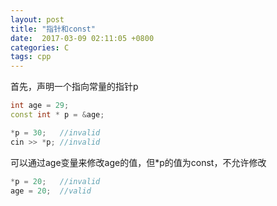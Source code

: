 ```yaml
---
layout: post
title: "指针和const"
date:  2017-03-09 02:11:05 +0800
categories: C
tags: cpp
---
```

首先，声明一个指向常量的指针p
```cpp
int age = 29;
const int * p = &age;
```
```cpp
*p = 30;   //invalid
cin >> *p; //invalid
```
可以通过age变量来修改age的值，但*p的值为const，不允许修改
```cpp
*p = 20;   //invalid
age = 20;  //valid
```
